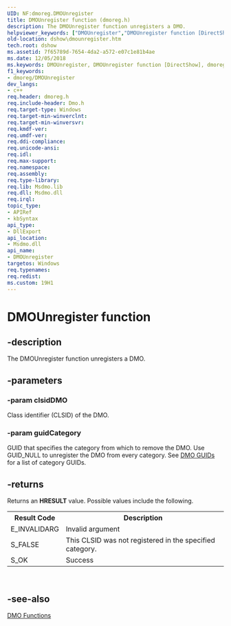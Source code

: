 ```yaml
---
UID: NF:dmoreg.DMOUnregister
title: DMOUnregister function (dmoreg.h)
description: The DMOUnregister function unregisters a DMO.
helpviewer_keywords: ["DMOUnregister","DMOUnregister function [DirectShow]","dmoreg/DMOUnregister","dshow.dmounregister"]
old-location: dshow\dmounregister.htm
tech.root: dshow
ms.assetid: 7f65789d-7654-4da2-a572-e07c1e81b4ae
ms.date: 12/05/2018
ms.keywords: DMOUnregister, DMOUnregister function [DirectShow], dmoreg/DMOUnregister, dshow.dmounregister
f1_keywords:
- dmoreg/DMOUnregister
dev_langs:
- c++
req.header: dmoreg.h
req.include-header: Dmo.h
req.target-type: Windows
req.target-min-winverclnt: 
req.target-min-winversvr: 
req.kmdf-ver: 
req.umdf-ver: 
req.ddi-compliance: 
req.unicode-ansi: 
req.idl: 
req.max-support: 
req.namespace: 
req.assembly: 
req.type-library: 
req.lib: Msdmo.lib
req.dll: Msdmo.dll
req.irql: 
topic_type:
- APIRef
- kbSyntax
api_type:
- DllExport
api_location:
- Msdmo.dll
api_name:
- DMOUnregister
targetos: Windows
req.typenames: 
req.redist: 
ms.custom: 19H1
---
```


# DMOUnregister function


## -description


The DMOUnregister function unregisters a DMO.


## -parameters




### -param clsidDMO

Class identifier (CLSID) of the DMO.


### -param guidCategory

GUID that specifies the category from which to remove the DMO. Use GUID_NULL to unregister the DMO from every category. See <a href="https://docs.microsoft.com/windows/desktop/DirectShow/dmo-guids">DMO GUIDs</a> for a list of category GUIDs.


## -returns



Returns an <b>HRESULT</b> value. Possible values include the following.

<table>
<tr>
<th>Result Code</th>
<th>Description</th>
</tr>
<tr>
<td>E_INVALIDARG</td>
<td>Invalid argument</td>
</tr>
<tr>
<td>S_FALSE</td>
<td>This CLSID was not registered in the specified category.</td>
</tr>
<tr>
<td>S_OK</td>
<td>Success</td>
</tr>
</table>
 




## -see-also




<a href="https://docs.microsoft.com/windows/desktop/DirectShow/dmo-functions">DMO Functions</a>
 

 

